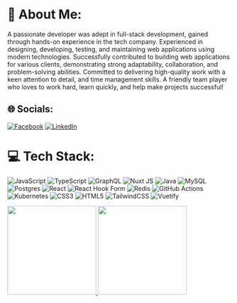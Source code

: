 # 💫 About Me:
A passionate developer was adept in full-stack development, gained through hands-on experience in the tech company. Experienced in designing, developing, testing, and maintaining web applications using modern technologies. Successfully contributed to building web applications for various clients, demonstrating strong adaptability, collaboration, and problem-solving abilities. Committed to delivering high-quality work with a keen attention to detail, and time management skills. A friendly team player who loves to work hard, learn quickly, and help make projects successful!


## 🌐 Socials:
[![Facebook](https://img.shields.io/badge/Facebook-%231877F2.svg?logo=Facebook&logoColor=white)](https://facebook.com/SovannaraPov9) [![LinkedIn](https://img.shields.io/badge/LinkedIn-%230077B5.svg?logo=linkedin&logoColor=white)](https://linkedin.com/in/sovannarapov) 

# 💻 Tech Stack:
![JavaScript](https://img.shields.io/badge/javascript-%23323330.svg?style=flat&logo=javascript&logoColor=%23F7DF1E) ![TypeScript](https://img.shields.io/badge/typescript-%23007ACC.svg?style=flat&logo=typescript&logoColor=white) ![GraphQL](https://img.shields.io/badge/-GraphQL-E10098?style=flat&logo=graphql&logoColor=white) ![Nuxt JS](https://img.shields.io/badge/Nuxt-002E3B?style=flat&logo=nuxt.js&logoColor=#00DC82) ![Java](https://img.shields.io/badge/java-%23ED8B00.svg?style=flat&logo=openjdk&logoColor=white) ![MySQL](https://img.shields.io/badge/mysql-4479A1.svg?style=flat&logo=mysql&logoColor=white) ![Postgres](https://img.shields.io/badge/postgres-%23316192.svg?style=flat&logo=postgresql&logoColor=white) ![React](https://img.shields.io/badge/react-%2320232a.svg?style=flat&logo=react&logoColor=%2361DAFB) ![React Hook Form](https://img.shields.io/badge/React%20Hook%20Form-%23EC5990.svg?style=flat&logo=reacthookform&logoColor=white) ![Redis](https://img.shields.io/badge/redis-%23DD0031.svg?style=flat&logo=redis&logoColor=white) ![GitHub Actions](https://img.shields.io/badge/github%20actions-%232671E5.svg?style=flat&logo=githubactions&logoColor=white) ![Kubernetes](https://img.shields.io/badge/kubernetes-%23326ce5.svg?style=flat&logo=kubernetes&logoColor=white) ![CSS3](https://img.shields.io/badge/css3-%231572B6.svg?style=flat&logo=css3&logoColor=white) ![HTML5](https://img.shields.io/badge/html5-%23E34F26.svg?style=flat&logo=html5&logoColor=white) ![TailwindCSS](https://img.shields.io/badge/tailwindcss-%2338B2AC.svg?style=flat&logo=tailwind-css&logoColor=white) ![Vuetify](https://img.shields.io/badge/Vuetify-1867C0?style=flat&logo=vuetify&logoColor=AEDDFF)

<a href="https://github-readme-stats.vercel.app/api?username=sovannarapov&theme=transparent&hide_border=false&include_all_commits=true&count_private=true">
  <img height=200 src="https://github-readme-stats.vercel.app/api?username=sovannarapov&theme=transparent&hide_border=false&include_all_commits=true&count_private=true&card_width=320" />
</a>
<a href="https://github-readme-stats.vercel.app/api/top-langs/?username=sovannarapov&theme=transparent&hide_border=false&include_all_commits=true&count_private=true&layout=donut">
  <img height=200 src="https://github-readme-stats.vercel.app/api/top-langs/?username=sovannarapov&theme=transparent&hide_border=false&include_all_commits=true&count_private=true&layout=compact&card_width=340" />
</a>
